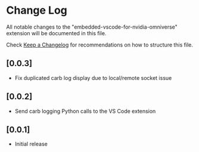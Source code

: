 # Change Log

All notable changes to the "embedded-vscode-for-nvidia-omniverse" extension will be documented in this file.

Check [Keep a Changelog](http://keepachangelog.com/) for recommendations on how to structure this file.

## [0.0.3]

- Fix duplicated carb log display due to local/remote socket issue

## [0.0.2]

- Send carb logging Python calls to the VS Code extension

## [0.0.1]

- Initial release
